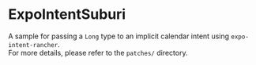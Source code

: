 # ExpoIntentSuburi
A sample for passing a `Long` type to an implicit calendar intent using `expo-intent-rancher`.  
For more details, please refer to the `patches/` directory.
